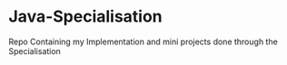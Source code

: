 # Java-Specialisation
Repo Containing my Implementation and mini projects done through the Specialisation
